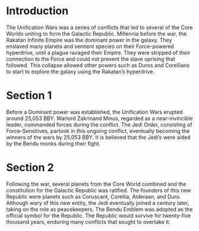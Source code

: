 # Introduction

The Unification Wars was a series of conflicts that led to several of the Core Worlds uniting to form the Galactic Republic.
Millennia before the war, the Rakatan Infinite Empire was the dominant power in the galaxy.
They enslaved many planets and sentient species on their Force-powered hyperdrive, until a plague ravaged their Empire.
They were stripped of their connection to the Force and could not prevent the slave uprising that followed.
This collapse allowed other powers such as Duros and Corellians to start to explore the galaxy using the Rakatan’s hyperdrive.

# Section 1

Before a Dominant power was established, the Unification Wars erupted around 25,053 BBY.
Warlord Zakrinand Minus, regarded as a near-invincible leader, commanded forces during the conflict.
The Jedi Order, consisting of Force-Sensitives, partook in this ongoing conflict, eventually becoming the winners of the wars by 25,053 BBY.
It is believed that the Jedi’s were aided by the Bendu monks during their fight.

# Section 2

Following the war, several planets from the Core World combined and the constitution for the Galactic Republic was ratified.
The founders of this new Republic were planets such as Coruscant, Corellia, Alderaan, and Duro.
Although wary of this new entity, the Jedi eventually joined a century later, taking on the role as peacekeepers.
The Bendu Emblem was adopted as the official symbol for the Republic.
The Republic would survive for twenty-five thousand years, enduring many conflicts that sought to overtake it.
